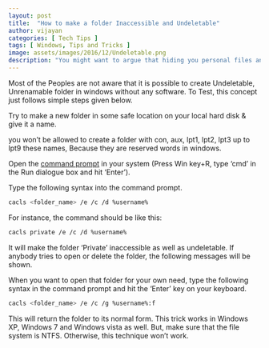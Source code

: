 ```yaml
---
layout: post
title:  "How to make a folder Inaccessible and Undeletable"
author: vijayan
categories: [ Tech Tips ]
tags: [ Windows, Tips and Tricks ]
image: assets/images/2016/12/Undeletable.png
description: "You might want to argue that hiding you personal files and folders could solve the problem.Use Folder option in Windows explorer."
---
```

Most of the Peoples are not aware that it is possible to create Undeletable, Unrenamable folder in windows without any software. To Test, this concept just follows simple steps given below.

Try to make a new folder in some safe location on your local hard disk & give it a name.

you won’t be allowed to create a folder with con, aux, lpt1, lpt2, lpt3 up to lpt9 these names, Because they are reserved words in windows.

Open the [command prompt](/remove-shortcut-virus-from-pendrives-and-memory-cards/) in your system (Press Win key+R, type ‘cmd’ in the Run dialogue box and hit ‘Enter’).

Type the following syntax into the command prompt.

```sh
cacls <folder_name> /e /c /d %username%
```

For instance, the command should be like this:

```sh
cacls private /e /c /d %username%
```

It will make the folder ‘Private’ inaccessible as well as undeletable. If anybody tries to open or delete the folder, the following messages will be shown.

When you want to open that folder for your own need, type the following syntax in the command prompt and hit the ‘Enter’ key on your keyboard.

```sh
cacls <folder_name> /e /c /g %username%:f
```

This will return the folder to its normal form. This trick works in Windows XP, Windows 7 and Windows vista as well. But, make sure that the file system is NTFS. Otherwise, this technique won’t work.
